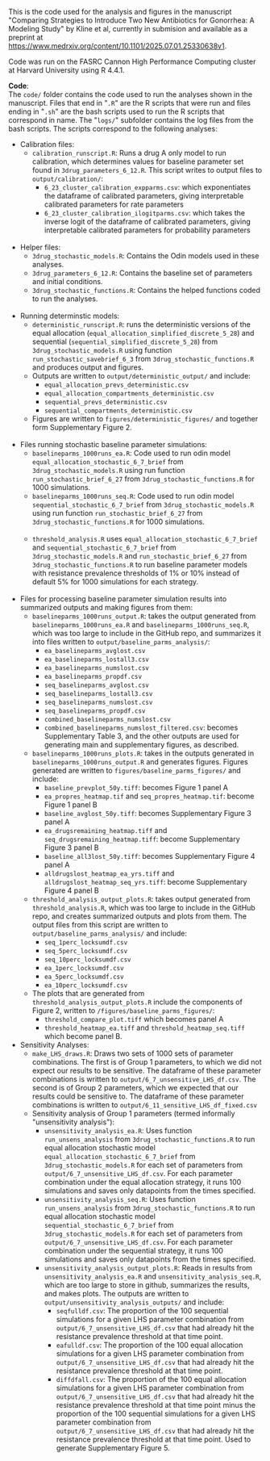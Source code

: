 This is the code used for the analysis and figures in the manuscript "Comparing Strategies to Introduce Two New Antibiotics for Gonorrhea: A Modeling Study" by Kline et al, currently in submision and available as a preprint at https://www.medrxiv.org/content/10.1101/2025.07.01.25330638v1. 

Code was run on the FASRC Cannon High Performance Computing cluster at Harvard University using R 4.4.1.

__Code__: \
The `code/` folder contains the code used to run the analyses shown in the manuscript. Files that end in "`.R`" are the R scripts that were run and files ending in "`.sh`" are the bash scripts used to run the R scripts that correspond in name. The "`logs/`" subfolder contains the log files from the bash scripts. The scripts correspond to the following analyses: 
* Calibration files:
  - `calibration_runscript.R`: Runs a drug A only model to run calibration, which determines values for baseline parameter set found in  `3drug_parameters_6_12.R`. This script writes to output files to `output/calibration/`:
    - `6_23_cluster_calibration_expparms.csv`: which exponentiates the dataframe of calibrated parameters, giving interpretable calibrated parameters for rate parameters 
    - `6_23_cluster_calibration_ilogitparms.csv`: which takes the inverse logit of the dataframe of calibrated parameters, giving interpretable calibrated parameters for probability parameters <br><br>
* Helper files:
  - `3drug_stochastic_models.R`: Contains the Odin models used in these analyses. 
  - `3drug_parameters_6_12.R`: Contains the baseline set of parameters and initial conditions.
  - `3drug_stochastic_functions.R`: Contains the helped functions coded to run the analyses. <br><br>
* Running determinstic models:
  - `deterministic_runscript.R`: runs the deterministic versions of the equal allocation (`equal_allocation_simplified_discrete_5_28`) and sequential (`sequential_simplified_discrete_5_28`) from `3drug_stochastic_models.R` using function `run_stochastic_savebrief_6_3` from `3drug_stochastic_functions.R` and produces output and figures.
  - Outputs are written to `output/deterministic_output/` and include:
    - `equal_allocation_prevs_deterministic.csv`
    - `equal_allocation_compartments_deterministic.csv`
    - `sequential_prevs_deterministic.csv`
    - `sequential_compartments_deterministic.csv`
  - Figures are written to `figures/deterministic_figures/` and together form Supplementary Figure 2.  <br><br>
* Files running stochastic baseline parameter simulations: 
  - `baselineparms_1000runs_ea.R`: Code used to run odin model `equal_allocation_stochastic_6_7_brief` from `3drug_stochastic_models.R` using run function `run_stochastic_brief_6_27` from `3drug_stochastic_functions.R` for 1000 simulations.
  - `baselineparms_1000runs_seq.R`: Code used to run odin model `sequential_stochastic_6_7_brief` from `3drug_stochastic_models.R` using run function `run_stochastic_brief_6_27` from `3drug_stochastic_functions.R` for 1000 simulations. <br><br>
  - `threshold_analysis.R` uses  `equal_allocation_stochastic_6_7_brief` and `sequential_stochastic_6_7_brief` from `3drug_stochastic_models.R` and `run_stochastic_brief_6_27` from `3drug_stochastic_functions.R` to run baseline parameter models with resistance prevalence thresholds of 1% or 10% instead of default 5% for 1000 simulations for each strategy.  <br><br>
* Files for processing baseline parameter simulation results into summarized outputs and making figures from them:  
  - `baselineparms_1000runs_output.R`: takes the output generated from `baselineparms_1000runs_ea.R` and `baselineparms_1000runs_seq.R`, which was too large to include in the GitHub repo, and summarizes it into files written to `output/baseline_parms_analysis/`:
    - `ea_baselineparms_avglost.csv`
    - `ea_baselineparms_lostall3.csv`
    - `ea_baselineparms_numslost.csv`
    - `ea_baselineparms_propdf.csv`
    - `seq_baselineparms_avglost.csv`
    - `seq_baselineparms_lostall3.csv`
    - `seq_baselineparms_numslost.csv`
    - `seq_baselineparms_propdf.csv`
    - `combined_baselineparms_numslost.csv`
    - `combined_baselineparms_numslost_filtered.csv`: becomes Supplementary Table 3, and the other outputs are used for generating main and supplementary figures, as described.
  - `baselineparms_1000runs_plots.R`: takes in the outputs generated in `baselineparms_1000runs_output.R` and generates figures. Figures generated are written to `figures/baseline_parms_figures/` and include:
    - `baseline_prevplot_50y.tiff`: becomes Figure 1 panel A
    - `ea_propres_heatmap.tif` and `seq_propres_heatmap.tif`: become Figure 1 panel B
    - `baseline_avglost_50y.tiff`: becomes Supplementary Figure 3 panel A
    - `ea_drugsremaining_heatmap.tiff` and `seq_drugsremaining_heatmap.tiff`: become Supplementary Figure 3 panel B
    - `baseline_all3lost_50y.tiff`: becomes Supplementary Figure 4 panel A
    - `alldrugslost_heatmap_ea_yrs.tiff` and `alldrugslost_heatmap_seq_yrs.tiff`: become Supplementary Figure 4 panel B
  - `threshold_analysis_output_plots.R`: takes output generated from `threshold_analysis.R`, which was too large to include in the GitHub repo, and creates summarized outputs and plots from them. The output files from this script are written to `output/baseline_parms_analysis/` and include:
    - `seq_1perc_locksumdf.csv`
    - `seq_5perc_locksumdf.csv`
    - `seq_10perc_locksumdf.csv`
    - `ea_1perc_locksumdf.csv`
    - `ea_5perc_locksumdf.csv`
    - `ea_10perc_locksumdf.csv`
  - The plots that are generated from `threshold_analysis_output_plots.R` include the components of Figure 2, written to `/figures/baseline_parms_figures/`:
    - `threshold_compare_plot.tiff` which becomes panel A
    - `threshold_heatmap_ea.tiff` and `threshold_heatmap_seq.tiff` which become panel B.
* Sensitivity Analyses:
  - `make_LHS_draws.R`: Draws two sets of 1000 sets of parameter combinations. The first is of Group 1 parameters, to which we did not expect our results to be sensitive. The dataframe of these parameter combinations is written to `output/6_7_unsensitive_LHS_df.csv`. The second is of Group 2 parameters, which we expected that our results could be sensitive to. The dataframe of these parameter combinations is written to `output/6_11_sensitive_LHS_df_fixed.csv`
  - Sensitivity analysis of Group 1 parameters (termed informally "unsensitivity analysis"):
    - `unsensitivity_analysis_ea.R`: Uses function `run_unsens_analysis` from `3drug_stochastic_functions.R` to run equal allocation stochastic model `equal_allocation_stochastic_6_7_brief` from `3drug_stochastic_models.R` for each set of parameters from `output/6_7_unsensitive_LHS_df.csv`. For each parameter combination under the equal allocation strategy, it runs 100 simulations and saves only datapoints from the times specified. 
    - `unsensitivity_analysis_seq.R`: Uses function `run_unsens_analysis` from `3drug_stochastic_functions.R` to run equal allocation stochastic model `sequential_stochastic_6_7_brief` from `3drug_stochastic_models.R` for each set of parameters from `output/6_7_unsensitive_LHS_df.csv`. For each parameter combination under the sequential strategy, it runs 100 simulations and saves only datapoints from the times specified.
    - `unsensitivity_analysis_output_plots.R`:  Reads in results from `unsensitivity_analysis_ea.R` and `unsensitivity_analysis_seq.R`, which are too large to store in github, summarizes the results, and makes plots. The outputs are written to `output/unsensitivity_analysis_outputs/` and include:
        - `seqfulldf.csv`: The proportion of the 100 sequential simulations for a given LHS parameter combination from `output/6_7_unsensitive_LHS_df.csv` that had already hit the resistance prevalence threshold at that time point. 
        - `eafulldf.csv`: The proportion of the 100 equal allocation simulations for a given LHS parameter combination from `output/6_7_unsensitive_LHS_df.csv` that had already hit the resistance prevalence threshold at that time point. 
        - `diffdfall.csv`: The proportion of the 100 equal allocation simulations for a given LHS parameter combination from `output/6_7_unsensitive_LHS_df.csv` that had already hit the resistance prevalence threshold at that time point minus the proportion of the 100 sequential simulations for a given LHS parameter combination from `output/6_7_unsensitive_LHS_df.csv` that had already hit the resistance prevalence threshold at that time point. Used to generate Supplementary Figure 5.  <br><br>

      

  



